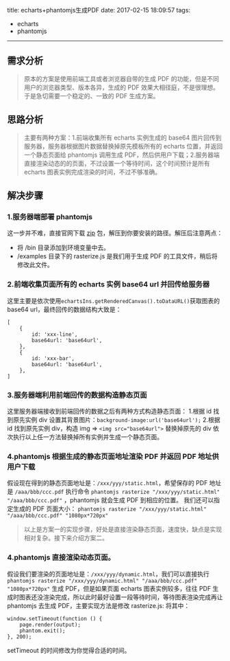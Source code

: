 title: echarts+phantomjs生成PDF
date: 2017-02-15 18:09:57
tags:
- echarts
- phantomjs
---
## 需求分析
> 原本的方案是使用前端工具或者浏览器自带的生成 PDF 的功能，但是不同用户的浏览器类型、版本各异，生成的 PDF 效果大相径庭，不是很理想。于是急切需要一个稳定的、一致的 PDF 生成方案。


## 思路分析
> 主要有两种方案：1.前端收集所有 echarts 实例生成的 base64 图片回传到服务器，服务器根据图片数据替换掉原先模板所有的 echarts 位置，并返回一个静态页面给 phantomjs 调用生成 PDF，然后供用户下载；2.服务器端直接渲染动态的的页面，不过设置一个等待时间，这个时间预计是所有 echarts 图表实例完成渲染的时间，不过不够准确。

## 解决步骤
### 1.服务器端部署 phantomjs 
这一步并不难，直接官网下载 [zip](https://bitbucket.org/ariya/phantomjs/downloads/phantomjs-2.1.1-windows.zip) 包，解压到你要安装的路径。解压后注意两点：
* 将 /bin 目录添加到环境变量中去。
* /examples 目录下的 rasterize.js 是我们用于生成 PDF 的工具文件，稍后将修改此文件。

### 2.前端收集页面所有的 echarts 实例 base64 url 并回传给服务器
这里主要是依次使用`echartsIns.getRenderedCanvas().toDataURL()`获取图表的 base64 url，最终回传的数据结构大致是：
```
[
	{
		id: 'xxx-line',
		base64url: 'base64url',
	},
	{
		id: 'xxx-bar',
		base64url: 'base64url',
	},
]
```

### 3.服务器端利用前端回传的数据构造静态页面
这里服务器端接收到前端回传的数据之后有两种方式构造静态页面：
1.根据 id 找到原先实例 div 设置其背景图片：`background-image:url('base64url');`
2.根据 id 找到原先实例 div，构造 img => `<img src="base64url">` 替换掉原先的 div
依次执行以上任一方法替换掉所有实例并生成一个静态页面。

### 4.phantomjs 根据生成的静态页面地址渲染 PDF 并返回 PDF 地址供用户下载
假设现在得到的静态页面地址是：`/xxx/yyy/static.html`，希望保存的 PDF 地址是 `/aaa/bbb/ccc.pdf`
执行命令 `phantomjs rasterize "/xxx/yyy/static.html" "/aaa/bbb/ccc.pdf"` ，phantomjs 就会生成 PDF 到相应的位置。
我们还可以指定生成的 PDF 页面大小：
`phantomjs rasterize "/xxx/yyy/static.html" "/aaa/bbb/ccc.pdf" "1080px*720px"`

> 以上是方案一的实现步骤，好处是直接渲染静态页面，速度快，缺点是实现相对复杂。接下来介绍方案二。

### 4.phantomjs 直接渲染动态页面。
假设我们要渲染的页面地址是：`/xxx/yyy/dynamic.html`，我们可以直接执行`phantomjs rasterize "/xxx/yyy/dynamic.html" "/aaa/bbb/ccc.pdf" "1080px*720px"` 生成 PDF，但是如果页面 echarts 图表实例较多，往往 PDF 生成时图表还没渲染完成，所以此时最好设置一段等待时间，等待图表渲染完成再让 phantomjs 去生成 PDF，主要实现方法是修改 rasterize.js:
将其中：
```
window.setTimeout(function () {
    page.render(output);
    phantom.exit();
}, 200);
```
setTimeout 的时间修改为你觉得合适的时间。